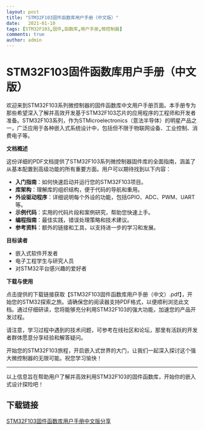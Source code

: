 ```yaml
---
layout: post
title: "STM32F103固件函数库用户手册（中文版）"
date:   2021-01-10
tags: [STM32F103,固件,函数库,用户手册,微控制器]
comments: true
author: admin
---
```

# STM32F103固件函数库用户手册（中文版）

欢迎来到STM32F103系列微控制器的固件函数库中文用户手册页面。本手册专为那些希望深入了解并高效开发基于STM32F103芯片的应用程序的工程师和开发者准备。STM32F103系列，作为STMicroelectronics（意法半导体）的明星产品之一，广泛应用于各种嵌入式系统设计中，包括但不限于物联网设备、工业控制、消费电子等。

**文档概述**

这份详细的PDF文档提供了STM32F103系列微控制器固件库的全面指南，涵盖了从基本配置到高级功能的所有重要方面。用户可以期待找到以下内容：

- **入门指南**：如何快速启动并运行您的STM32F103项目。
- **库架构**：理解库的组织结构，便于代码的导航和重用。
- **外设驱动程序**：详细说明每个外设的功能，包括GPIO、ADC、PWM、UART等。
- **示例代码**：实用的代码片段和案例研究，帮助您快速上手。
- **编程指南**：最佳实践，错误处理策略和技术建议。
- **参考资料**：额外的链接和工具，以支持进一步的学习和发展。

**目标读者**

- 嵌入式软件开发者
- 电子工程学生与研究人员
- 对STM32平台感兴趣的爱好者

**下载与使用**

点击提供的下载链接获取【STM32F103固件函数库用户手册（中文）.pdf】，开始您的STM32探索之旅。请确保您的阅读器支持PDF格式，以便顺利浏览此文档。通过仔细研读，您将能够充分利用STM32F103的强大功能，加速您的产品开发过程。

请注意，学习过程中遇到的技术问题，可参考在线社区和论坛，那里有活跃的开发者群体愿意分享经验和解答疑问。

开始您的STM32F103旅程，开启嵌入式世界的大门，让我们一起深入探讨这个强大微控制器的无限可能。祝您学习愉快！

---

以上信息旨在帮助用户了解并高效利用STM32F103的固件函数库，开始你的嵌入式设计探险吧！

## 下载链接

[STM32F103固件函数库用户手册中文版分享](https://pan.quark.cn/s/bb51af7212e8)